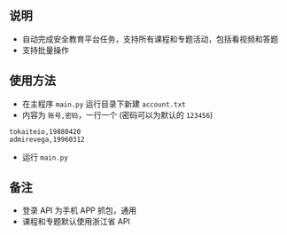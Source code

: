 ## 说明
- 自动完成安全教育平台任务，支持所有课程和专题活动，包括看视频和答题
- 支持批量操作 

## 使用方法
- 在主程序 `main.py` 运行目录下新建 `account.txt`
- 内容为 `账号,密码`，一行一个 (密码可以为默认的 `123456`)
```
tokaiteio,19880420
admirevega,19960312
```
- 运行 `main.py`

## 备注
- 登录 API 为手机 APP 抓包，通用
- 课程和专题默认使用浙江省 API